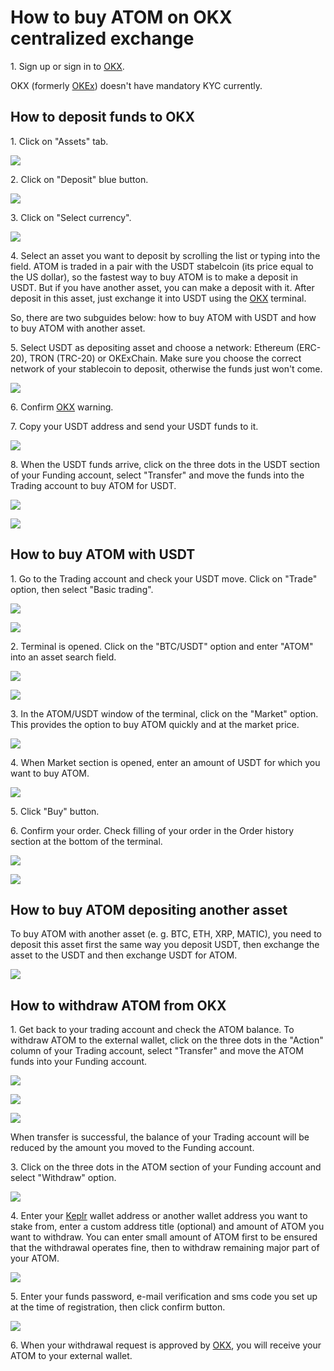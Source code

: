 # How to buy ATOM on OKX centralized exchange

1\. Sign up or sign in to [OKX](https://www.okex.com/join/2995542).&#x20;

OKX (formerly [OKEx](https://www.okex.com/join/2995542)) doesn't have mandatory KYC currently.

## How to deposit funds to OKX

1\. Click on "Assets" tab.

![](../../../.gitbook/assets/02\_assets\_section.png)

2\. Click on "Deposit" blue button.

![](../../../.gitbook/assets/04\_deposit\_button.png)

3\. Click on "Select currency".

![](../../../.gitbook/assets/05\_select\_currency.png)

4\. Select an asset you want to deposit by scrolling the list or typing into the field. ATOM is traded in a pair with the USDT stabelcoin (its price equal to the US dollar), so the fastest way to buy ATOM is to make a deposit in USDT. But if you have another asset, you can make a deposit with it. After deposit in this asset, just exchange it into USDT using the [OKX](https://www.okex.com/join/2995542) terminal.&#x20;

So, there are two subguides below: how to buy ATOM with USDT and how to buy ATOM with another asset.

5\. Select USDT as depositing asset and choose a network: Ethereum (ERC-20), TRON (TRC-20) or OKExChain. Make sure you choose the correct network of your stablecoin to deposit, otherwise the funds just won't come.

![](../../../.gitbook/assets/07\_usdt\_network\_selection.png)

6\. Confirm [OKX](https://www.okex.com/join/2995542) warning.

7\. Copy your USDT address and send your USDT funds to it.

![](../../../.gitbook/assets/09\_usdt\_address.png)

8\. When the USDT funds arrive, click on the three dots in the USDT section of your Funding account, select "Transfer" and move the funds into the Trading account to buy ATOM for USDT.

![](../../../.gitbook/assets/09\_usdt\_transfer\_from\_funding\_to\_trading\_acc.png)

![](../../../.gitbook/assets/09\_usdt\_specify\_amount\_to\_transfer\_from\_funding\_to\_trading\_acc.png.png)

## How to buy ATOM with USDT

1\. Go to the Trading account and check your USDT move. Click on "Trade" option, then select "Basic trading".

![](../../../.gitbook/assets/09\_trade\_basic\_trading\_option.png)

![](broken-reference)

2\. Terminal is opened. Click on the "BTC/USDT" option and enter "ATOM" into an asset search field.

![](../../../.gitbook/assets/03\_atom\_usdt\_selection.png)

![](../../../.gitbook/assets/04\_atom\_screen.png)

3\. In the ATOM/USDT window of the terminal, click on the "Market" option. This provides the option to buy ATOM quickly and at the market price.

![](../../../.gitbook/assets/05\_atom\_market\_section.png)

4\. When Market section is opened, enter an amount of USDT for which you want to buy ATOM.

![](../../../.gitbook/assets/06\_buy\_atom\_for\_10\_usdt.png)

5\. Click "Buy" button.&#x20;

6\. Confirm your order. Check filling of your order in the Order history section at the bottom of the terminal.&#x20;

![](../../../.gitbook/assets/07\_order\_confirmation.png)

![](../../../.gitbook/assets/17\_order\_history.png)

## How to buy ATOM depositing another asset

To buy ATOM with another asset (e. g. BTC, ETH, XRP, MATIC), you need to deposit this asset first the same way you deposit USDT, then exchange the asset to the USDT and then exchange USDT for ATOM.

![](../../../.gitbook/assets/06\_matic\_deposit.png)

## How to withdraw ATOM from OKX

1\. Get back to your trading account and check the ATOM balance. To withdraw ATOM to the external wallet, click on the three dots in the "Action" column of your Trading account, select "Transfer" and move the ATOM funds into your Funding account. &#x20;

![](../../../.gitbook/assets/08\_atom\_in\_trading\_account.png)

![](../../../.gitbook/assets/09\_atom\_transfer\_button.png)

![](../../../.gitbook/assets/11\_atom\_transfer\_all\_button.png)

When transfer is successful, the balance of your Trading account will be reduced by the amount you moved to the Funding account.

3\. Click on the three dots in the ATOM section of your Funding account and select "Withdraw" option.&#x20;

![](../../../.gitbook/assets/13\_atom\_withdraw\_button.png)

4\. Enter your [Keplr](https://www.keplr.app) wallet address or another wallet address you want to stake from, enter a custom address title (optional) and amount of ATOM you want to withdraw. You can enter small amount of ATOM first to be ensured that the withdrawal operates fine, then to withdraw remaining major part of your ATOM.

![](../../../.gitbook/assets/14\_atom\_withdrawal\_fullfilled.png)

5\. Enter your funds password, e-mail verification and sms code you set up at the time of registration, then click confirm button.

![](<../../../.gitbook/assets/15\_atom\_withdrawal\_confirmation (1).png>)

6\. When your withdrawal request is approved by [OKX](https://www.okex.com/join/2995542), you will receive your ATOM to your external wallet.
